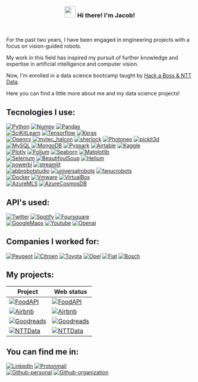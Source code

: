 <!-- Heading -->
<h3 align="center"><img src = "https://raw.githubusercontent.com/MartinHeinz/MartinHeinz/master/wave.gif" width = 30px> Hi there! I'm Jacob!</h3>

</br>

For the past two years, I have been engaged in engineering projects with a focus on vision-guided robots. 

My work in this field has inspired my pursuit of further knowledge and expertise in artificial intelligence and computer vision.

Now, I'm enrolled in a data science bootcamp taught by [Hack a Boss & NTT Data](https://www.hackaboss.com/data-science-bootcamp).

Here you can find a little more about me and my data science projects!

## Tecnologies I use:

[![Python](https://img.shields.io/badge/Python-058489?style=for-the-badge&logo=python&logoColor=white&labelColor=101010)]()
[![Numpy](https://img.shields.io/badge/Numpy-058489?style=for-the-badge&logo=numpy&logoColor=white&labelColor=101010)]()
[![Pandas](https://img.shields.io/badge/Pandas-058489?style=for-the-badge&logo=pandas&logoColor=white&labelColor=101010)]()
</br>
[![SciKitLearn](https://img.shields.io/badge/ScikitLearn-6D5C45?style=for-the-badge&logo=scikitlearn&logoColor=white&labelColor=101010)]()
[![Tensorflow](https://img.shields.io/badge/Tensorflow-6D5C45?style=for-the-badge&logo=Tensorflow&logoColor=white&labelColor=101010)]()
[![Keras](https://img.shields.io/badge/Keras-6D5C45?style=for-the-badge&logo=Keras&logoColor=white&labelColor=101010)]()
</br>
[![Opencv](https://img.shields.io/badge/Opencv-7263DB?style=for-the-badge&logo=Opencv&logoColor=white&labelColor=101010)]()
[![mvtec_halcon](https://img.shields.io/badge/mvtec_halcon-7263DB?style=for-the-badge&logo=mvtec_halcon&logoColor=white&labelColor=101010)]()
[![sherlock](https://img.shields.io/badge/sherlock-7263DB?style=for-the-badge&logo=sherlock&logoColor=white&labelColor=101010)]()
[![Photoneo](https://img.shields.io/badge/Photoneo-7263DB?style=for-the-badge&logo=Photoneo&logoColor=white&labelColor=101010)]()
[![pickit3d](https://img.shields.io/badge/pickit3d-7263DB?style=for-the-badge&logo=pickit3d&logoColor=white&labelColor=101010)]()
</br>
[![MySQL](https://img.shields.io/badge/MySQL-D43A3A?style=for-the-badge&logo=mysql&logoColor=white&labelColor=101010)]()
[![MongoDB](https://img.shields.io/badge/MongoDB-D43A3A?style=for-the-badge&logo=mongodb&logoColor=white&labelColor=101010)]()
[![Pyspark](https://img.shields.io/badge/pyspark-D43A3A?style=for-the-badge&logo=apachespark&logoColor=white&labelColor=101010)]()
[![Airtable](https://img.shields.io/badge/Airtable-D43A3A?style=for-the-badge&logo=Airtable&logoColor=white&labelColor=101010)]()
[![Kaggle](https://img.shields.io/badge/Kaggle-D43A3A?style=for-the-badge&logo=Kaggle&logoColor=white&labelColor=101010)]()
</br>
[![Plotly](https://img.shields.io/badge/Plotly-2F52EF?style=for-the-badge&logo=plotly&logoColor=white&labelColor=101010)]()
[![Folium](https://img.shields.io/badge/Folium-2F52EF?style=for-the-badge&logo=folium&logoColor=white&labelColor=101010)]()
[![Seaborn](https://img.shields.io/badge/Seaborn-2F52EF?style=for-the-badge&logo=seaborn&logoColor=white&labelColor=101010)]()
[![Matplotlib](https://img.shields.io/badge/Matplotlib-2F52EF?style=for-the-badge&logo=matplotlib&logoColor=white&labelColor=101010)]()
</br>
[![Selenium](https://img.shields.io/badge/Selenium-047635?style=for-the-badge&logo=selenium&logoColor=white&labelColor=101010)]()
[![BeautifoulSoup](https://img.shields.io/badge/BeautifoulSoup-047635?style=for-the-badge&logo=beautifulsoup&logoColor=white&labelColor=101010)]()
[![Helium](https://img.shields.io/badge/Helium-047635?style=for-the-badge&logo=helium&logoColor=white&labelColor=101010)]()
</br>
[![powerbi](https://img.shields.io/badge/powerbi-CD5E19?style=for-the-badge&logo=powerbi&logoColor=white&labelColor=101010)]()
[![streamlit](https://img.shields.io/badge/streamlit-CD5E19?style=for-the-badge&logo=streamlit&logoColor=white&labelColor=101010)]()
</br>
[![abbrobotstudio](https://img.shields.io/badge/abb_robots-B28E00?style=for-the-badge&logo=abbrobotstudio&logoColor=white&labelColor=101010)]()
[![universalrobots](https://img.shields.io/badge/universal_robots-B28E00?style=for-the-badge&logo=universal_robots&logoColor=white&labelColor=101010)]()
[![fanucrobots](https://img.shields.io/badge/fanuc_robots-B28E00?style=for-the-badge&logo=fanuc_robots&logoColor=white&labelColor=101010)]()
</br>
[![Docker](https://img.shields.io/badge/Docker-428588?style=for-the-badge&logo=docker&logoColor=white&labelColor=101010)]()
[![Vmware](https://img.shields.io/badge/vmware-428588?style=for-the-badge&logo=vmware&logoColor=white&labelColor=101010)]()
[![VirtualBox](https://img.shields.io/badge/virtualbox-428588?style=for-the-badge&logo=virtualbox&logoColor=white&labelColor=101010)]()
</br>
[![AzureMLS](https://img.shields.io/badge/Azure_Machine_Learning_Studio-4285F4?style=for-the-badge&logo=microsoftazure&logoColor=white&labelColor=101010)]()
[![AzureCosmosDB](https://img.shields.io/badge/Azure_Cosmos_DB-4285F4?style=for-the-badge&logo=microsoftazure&logoColor=white&labelColor=101010)]()

## API's used:

[![Twitter](https://img.shields.io/badge/Twitter-807D7D?style=for-the-badge&logo=Twitter&logoColor=white&labelColor=101010)]()
[![Spotify](https://img.shields.io/badge/Spotify-807D7D?style=for-the-badge&logo=Spotify&logoColor=white&labelColor=101010)]()
[![Foursquare](https://img.shields.io/badge/Foursquare-807D7D?style=for-the-badge&logo=Foursquare&logoColor=white&labelColor=101010)]()
</br>
[![GoogleMaps](https://img.shields.io/badge/GoogleMaps-807D7D?style=for-the-badge&logo=GoogleMaps&logoColor=white&labelColor=101010)]()
[![Youtube](https://img.shields.io/badge/Youtube-807D7D?style=for-the-badge&logo=Youtube&logoColor=white&labelColor=101010)]()
[![Openai](https://img.shields.io/badge/Openai-807D7D?style=for-the-badge&logo=openai&logoColor=white&labelColor=101010)]()

## Companies I worked for:
[![Peugeot](https://img.shields.io/badge/peugeot-8F1742?style=for-the-badge&logo=peugeot&logoColor=white&labelColor=101010)]()
[![Citroen](https://img.shields.io/badge/Citroen-8F1742?style=for-the-badge&logo=Citroen&logoColor=white&labelColor=101010)]()
[![Toyota](https://img.shields.io/badge/toyota-8F1742?style=for-the-badge&logo=toyota&logoColor=white&labelColor=101010)]()
[![Opel](https://img.shields.io/badge/Opel-8F1742?style=for-the-badge&logo=Opel&logoColor=white&labelColor=101010)]()
[![Fiat](https://img.shields.io/badge/Fiat-8F1742?style=for-the-badge&logo=Fiat&logoColor=white&labelColor=101010)]()
[![Bosch](https://img.shields.io/badge/Bosch-8F1742?style=for-the-badge&logo=Bosch&logoColor=white&labelColor=101010)]()


## My projects:
|Project|Web status|
|---|---|
[![FoodAPI](https://img.shields.io/badge/meal_planner-122F82?style=for-the-badge&logo=fastapi&logoColor=white&labelColor=101010)](https://github.com/jacobbamio/dsb_mealplans)|[![FoodAPI](https://img.shields.io/badge/Up-11F742?style=for-the-badge&logo=streamlit&logoColor=white&labelColor=101010)](https://mealplan.streamlit.app)|
[![Airbnb](https://img.shields.io/badge/price_predictor-122F82?style=for-the-badge&logo=airbnb&logoColor=white&labelColor=101010)](https://github.com/coisigna/dsb_p2_airbnb_price_predictor)|[![Airbnb](https://img.shields.io/badge/Down-F11742?style=for-the-badge&logo=streamlit&logoColor=white&labelColor=101010)](https://airbnbprediction.streamlit.app)|
[![Goodreads](https://img.shields.io/badge/book_recommender-122F82?style=for-the-badge&logo=goodreads&logoColor=white&labelColor=101010)](https://github.com/coisigna/dsb_p3_book_recommender)|[![Goodreads](https://img.shields.io/badge/UP-11F742?style=for-the-badge&logo=streamlit&logoColor=white&labelColor=101010)](https://goodreadsrecommender.streamlit.app)
[![NTTData](https://img.shields.io/badge/Fixed_Deposit_Predictor-122F82?style=for-the-badge&logo=powerbi&logoColor=white&labelColor=101010)](https://github.com/coisigna/dsb_p4_ntt_data_challenge)|[![NTTData](https://img.shields.io/badge/Down-F11742?style=for-the-badge&logo=streamlit&logoColor=white&labelColor=101010)]([https://goodreadsrecommender.streamlit.app](https://fixed-deposit-predictor.streamlit.app))




## You can find me in:

[![LinkedIn](https://img.shields.io/badge/LinkedIn-Jacob_Bamio-0077B5?style=for-the-badge&logo=linkedin&logoColor=white&labelColor=101010)](https://www.linkedin.com/in/jacobbamio)
[![Protonmail](https://img.shields.io/badge/Protonmail-Job_inquiries-8B89CC?style=for-the-badge&logo=protonmail&logoColor=white&labelColor=101010)](mailto:jacobbamio@protonmail.com)
</br>
[![Github-personal](https://img.shields.io/badge/Github-Personal-4D4D4D?style=for-the-badge&logo=github&logoColor=white&labelColor=101010)](https://github.com/jacobbamio)
[![Github-organization](https://img.shields.io/badge/Github-Coisigna-4D4D4D?style=for-the-badge&logo=github&logoColor=white&labelColor=101010)](https://github.com/coisigna)


